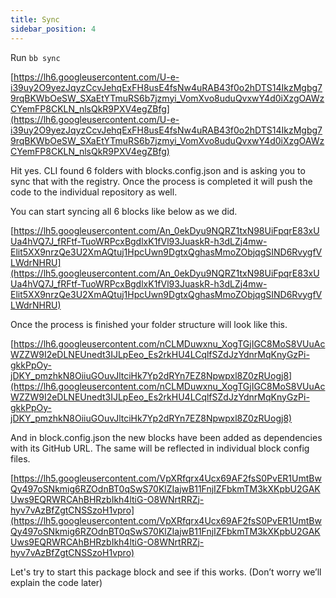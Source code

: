 ```yaml
---
title: Sync
sidebar_position: 4
---
```


Run ```bb sync```

[https://lh6.googleusercontent.com/U-e-i39uy2O9yezJqyzCcvJehqExFH8usE4fsNw4uRAB43f0o2hDTS14IkzMgbg79rqBKWbOeSW_SXaEtYTmuRS6b7jzmyi_VomXvo8uduQvxwY4d0iXzgOAWzCYemFP8CKLN_nlsQkR9PXV4egZBfg](https://lh6.googleusercontent.com/U-e-i39uy2O9yezJqyzCcvJehqExFH8usE4fsNw4uRAB43f0o2hDTS14IkzMgbg79rqBKWbOeSW_SXaEtYTmuRS6b7jzmyi_VomXvo8uduQvxwY4d0iXzgOAWzCYemFP8CKLN_nlsQkR9PXV4egZBfg)

Hit yes. CLI found 6 folders with blocks.config.json and is asking you to sync that with the registry. Once the process is completed it will push the code to the individual repository as well.

You can start syncing all 6 blocks like below as we did.

[https://lh5.googleusercontent.com/An_0ekDyu9NQRZ1txN98UiFpqrE83xUUa4hVQ7J_fRFtf-TuoWRPcxBgdlxK1fVl93JuaskR-h3dLZj4mw-Elit5XX9nrzQe3U2XmAQtuj1HpcUwn9DgtxQghasMmoZObjqgSIND6RvygfVLWdrNHRU](https://lh5.googleusercontent.com/An_0ekDyu9NQRZ1txN98UiFpqrE83xUUa4hVQ7J_fRFtf-TuoWRPcxBgdlxK1fVl93JuaskR-h3dLZj4mw-Elit5XX9nrzQe3U2XmAQtuj1HpcUwn9DgtxQghasMmoZObjqgSIND6RvygfVLWdrNHRU)

Once the process is finished your folder structure will look like this.

[https://lh6.googleusercontent.com/nCLMDuwxnu_XogTGjIGC8MoS8VUuAcWZZW9I2eDLNEUnedt3IJLpEeo_Es2rkHU4LCqlfSZdJzYdnrMqKnyGzPi-gkkPpOy-jDKY_pmzhkN8OiiuGOuvJltciHk7Yp2dRYn7EZ8Npwpxl8Z0zRUogj8](https://lh6.googleusercontent.com/nCLMDuwxnu_XogTGjIGC8MoS8VUuAcWZZW9I2eDLNEUnedt3IJLpEeo_Es2rkHU4LCqlfSZdJzYdnrMqKnyGzPi-gkkPpOy-jDKY_pmzhkN8OiiuGOuvJltciHk7Yp2dRYn7EZ8Npwpxl8Z0zRUogj8)

And in block.config.json the new blocks have been added as dependencies with its GitHub URL. The same will be reflected in individual block config files.

[https://lh5.googleusercontent.com/VpXRfqrx4Ucx69AF2fsS0PvER1UmtBwQy497oSNkmig6RZOdnBT0qSwS70KlZIajwB11FnjIZFbkmTM3kXKpbU2GAKUws9EQRWRCAhBHRzbIkh4ltiG-O8WNrtRRZj-hyv7vAzBfZgtCNSSzoH1vpro](https://lh5.googleusercontent.com/VpXRfqrx4Ucx69AF2fsS0PvER1UmtBwQy497oSNkmig6RZOdnBT0qSwS70KlZIajwB11FnjIZFbkmTM3kXKpbU2GAKUws9EQRWRCAhBHRzbIkh4ltiG-O8WNrtRRZj-hyv7vAzBfZgtCNSSzoH1vpro)

Let's try to start this package block and see if this works. (Don’t worry we’ll explain the code later)